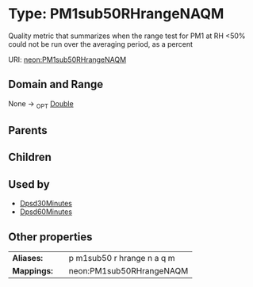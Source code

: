 
# Type: PM1sub50RHrangeNAQM


Quality metric that summarizes when the range test for PM1 at RH <50% could not be run over the averaging period, as a percent

URI: [neon:PM1sub50RHrangeNAQM](https://data.neonscience.org/PM1sub50RHrangeNAQM)


## Domain and Range

None ->  <sub>OPT</sub> [Double](types/Double.md)

## Parents


## Children


## Used by

 * [Dpsd30Minutes](Dpsd30Minutes.md)
 * [Dpsd60Minutes](Dpsd60Minutes.md)

## Other properties

|  |  |  |
| --- | --- | --- |
| **Aliases:** | | p m1sub50 r hrange n a q m |
| **Mappings:** | | neon:PM1sub50RHrangeNAQM |

